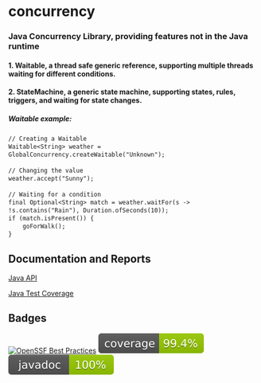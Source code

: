# concurrency
### Java Concurrency Library, providing features not in the Java runtime
#### 1. Waitable, a thread safe generic reference, supporting multiple threads waiting for different conditions.
#### 2. StateMachine, a generic state machine, supporting states, rules, triggers, and waiting for state changes.


##### Waitable example:
```
// Creating a Waitable
Waitable<String> weather = GlobalConcurrency.createWaitable("Unknown");

// Changing the value
weather.accept("Sunny");

// Waiting for a condition
final Optional<String> match = weather.waitFor(s -> !s.contains("Rain"), Duration.ofSeconds(10));
if (match.isPresent()) {
    goForWalk();
}
```

## Documentation and Reports
[Java API](https://jonloucks.github.io/concurrency/javadoc/)

[Java Test Coverage](https://jonloucks.github.io/concurrency/jacoco/)

## Badges
[![OpenSSF Best Practices](https://www.bestpractices.dev/projects/11337/badge)](https://www.bestpractices.dev/projects/11337)
[![Coverage Badge](https://raw.githubusercontent.com/jonloucks/concurrency/refs/heads/badges/main-coverage.svg)](https://jonloucks.github.io/concurrency/jacoco/)
[![Javadoc Badge](https://raw.githubusercontent.com/jonloucks/concurrency/refs/heads/badges/main-javadoc.svg)](https://jonloucks.github.io/concurrency/javadoc/)

